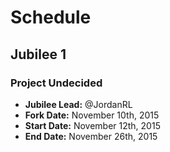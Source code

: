 # Schedule

## Jubilee 1

### Project Undecided

- **Jubilee Lead:** @JordanRL
- **Fork Date:** November 10th, 2015
- **Start Date:** November 12th, 2015
- **End Date:** November 26th, 2015
